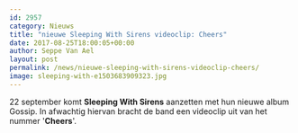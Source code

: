 ```yaml
---
id: 2957
category: Nieuws
title: "nieuwe Sleeping With Sirens videoclip: Cheers"
date: 2017-08-25T18:00:05+00:00
author: Seppe Van Ael
layout: post
permalink: /news/nieuwe-sleeping-with-sirens-videoclip-cheers/
image: sleeping-with-e1503683909323.jpg
---
```

22 september komt **Sleeping With Sirens** aanzetten met hun nieuwe album Gossip. In afwachtig hiervan bracht de band een videoclip uit van het nummer '**Cheers**'.

&nbsp;